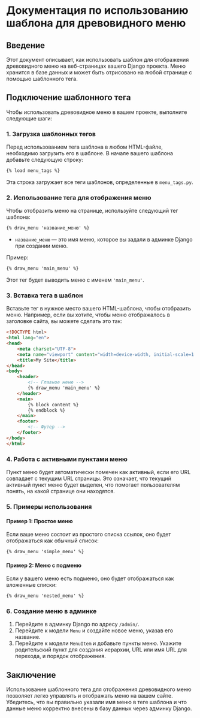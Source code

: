 # Документация по использованию шаблона для древовидного меню

## Введение

Этот документ описывает, как использовать шаблон для отображения древовидного меню на веб-страницах вашего Django проекта. Меню хранится в базе данных и может быть отрисовано на любой странице с помощью шаблонного тега.

## Подключение шаблонного тега

Чтобы использовать древовидное меню в вашем проекте, выполните следующие шаги:

### 1. Загрузка шаблонных тегов

Перед использованием тега шаблона в любом HTML-файле, необходимо загрузить его в шаблоне. В начале вашего шаблона добавьте следующую строку:

```html
{% load menu_tags %}
```

Эта строка загружает все теги шаблонов, определенные в `menu_tags.py`.

### 2. Использование тега для отображения меню

Чтобы отобразить меню на странице, используйте следующий тег шаблона:

```html
{% draw_menu 'название_меню' %}
```

- `название_меню` — это имя меню, которое вы задали в админке Django при создании меню. 

Пример:

```html
{% draw_menu 'main_menu' %}
```

Этот тег будет выводить меню с именем `'main_menu'`.

### 3. Вставка тега в шаблон

Вставьте тег в нужное место вашего HTML-шаблона, чтобы отобразить меню. Например, если вы хотите, чтобы меню отображалось в заголовке сайта, вы можете сделать это так:

```html
<!DOCTYPE html>
<html lang="en">
<head>
    <meta charset="UTF-8">
    <meta name="viewport" content="width=device-width, initial-scale=1.0">
    <title>My Site</title>
</head>
<body>
    <header>
        <!-- Главное меню -->
        {% draw_menu 'main_menu' %}
    </header>
    <main>
        {% block content %}
        {% endblock %}
    </main>
    <footer>
        <!-- Футер -->
    </footer>
</body>
</html>
```

### 4. Работа с активными пунктами меню

Пункт меню будет автоматически помечен как активный, если его URL совпадает с текущим URL страницы. Это означает, что текущий активный пункт меню будет выделен, что помогает пользователям понять, на какой странице они находятся.

### 5. Примеры использования

#### Пример 1: Простое меню

Если ваше меню состоит из простого списка ссылок, оно будет отображаться как обычный список:

```html
{% draw_menu 'simple_menu' %}
```

#### Пример 2: Меню с подменю

Если у вашего меню есть подменю, оно будет отображаться как вложенные списки:

```html
{% draw_menu 'nested_menu' %}
```

### 6. Создание меню в админке

1. Перейдите в админку Django по адресу `/admin/`.
2. Перейдите к модели `Menu` и создайте новое меню, указав его название.
3. Перейдите к модели `MenuItem` и добавьте пункты меню. Укажите родительский пункт для создания иерархии, URL или имя URL для перехода, и порядок отображения.

## Заключение

Использование шаблонного тега для отображения древовидного меню позволяет легко управлять и отображать меню на вашем сайте. Убедитесь, что вы правильно указали имя меню в теге шаблона и что данные меню корректно внесены в базу данных через админку Django.
